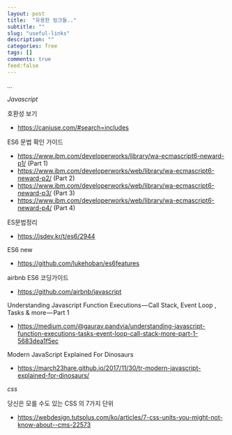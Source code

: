 ```yaml
---
layout: post
title:  "유용한 링크들.."
subtitle: ""
slug: "useful-links"
description: ""
categories: free
tags: []
comments: true
feed:false
---
```

*...*

*Javascript*

호환성 보기
- https://caniuse.com/#search=includes


ES6 문법 확인 가이드
- https://www.ibm.com/developerworks/library/wa-ecmascript6-neward-p1/ (Part 1)
- https://www.ibm.com/developerworks/web/library/wa-ecmascript6-neward-p2/ (Part 2)
- https://www.ibm.com/developerworks/web/library/wa-ecmascript6-neward-p3/ (Part 3)
- https://www.ibm.com/developerworks/web/library/wa-ecmascript6-neward-p4/ (Part 4)

ES문법정리
- https://jsdev.kr/t/es6/2944

ES6 new
- https://github.com/lukehoban/es6features

airbnb ES6 코딩가이드
- https://github.com/airbnb/javascript

Understanding Javascript Function Executions — Call Stack, Event Loop , Tasks & more — Part 1
- https://medium.com/@gaurav.pandvia/understanding-javascript-function-executions-tasks-event-loop-call-stack-more-part-1-5683dea1f5ec

Modern JavaScript Explained For Dinosaurs
 - https://march23hare.github.io/2017/11/30/tr-modern-javascript-explained-for-dinosaurs/

*css*

당신은 모를 수도 있는 CSS 의  7가지 단위
- https://webdesign.tutsplus.com/ko/articles/7-css-units-you-might-not-know-about--cms-22573

